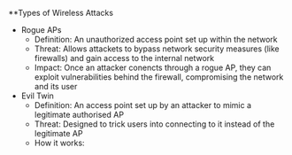 **Types of Wireless Attacks
- Rogue APs
	- Definition: An unauthorized access point set up within the network
	- Threat: Allows attackets to bypass network security measures (like firewalls) and gain access to the internal network
	- Impact: Once an attacker conencts through a rogue AP, they can exploit vulnerabilities behind the firewall, compromising the network and its user
- Evil Twin
	- Definition: An access point set up by an attacker to mimic a legitimate authorised AP
	- Threat: Designed to trick users into connecting to it instead of the legitimate AP
	- How it works: